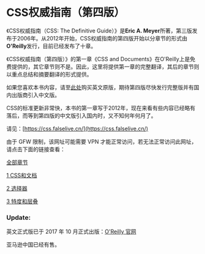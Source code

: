 # CSS权威指南（第四版）

《CSS权威指南（CSS: The Definitive Guide）》是**Eric A. Meyer**所著，第三版发布于2006年。从2012年开始，CSS权威指南的第四版开始以分章节的形式由**O'Reilly**发行，目前已经发布了十章。

《CSS权威指南（第四版）》的第一章《CSS and Documents》在O'Reilly上是免费提供的，其它章节则不是。因此，这里将提供第一章的完整翻译，其后的章节则以重点总结和摘要翻译的形式提供。

如果您喜欢本书内容，请至[此处](http://www.oreilly.com/pub/au/52)购买英文原版，期待第四版尽快发行完整版并有国内出版商引入中文版。

CSS的标准更新非常快，本书的第一章写于2012年，现在来看有些内容已经略有落后，而等到第四版的中文版引入国内时，又不知何年何月了。


请见：[https://css.falselive.cn/](https://css.falselive.cn/)

由于 GFW 限制，该网址可能需要 VPN 才能正常访问，若无法正常访问此网址，请点击下面的链接查看：


[全部章节](https://jack-sparrow.github.io/CSS-The-Definitive-Guide-4th-zh-CN/)

[1 CSS和文档](https://jack-sparrow.github.io/CSS-The-Definitive-Guide-4th-zh-CN/docs/1_CSS_and_Documents/)

[2 选择器](https://jack-sparrow.github.io/CSS-The-Definitive-Guide-4th-zh-CN/docs/2_Selectors/)

[3 特度和层叠](https://jack-sparrow.github.io/CSS-The-Definitive-Guide-4th-zh-CN/docs/3_Specificity_and_the_Cascade/)


### Update:

英文正式版已于 2017 年 10 月正式出版：[O'Reilly 官网](http://shop.oreilly.com/product/0636920012726.do)

亚马逊中国已经有售。
